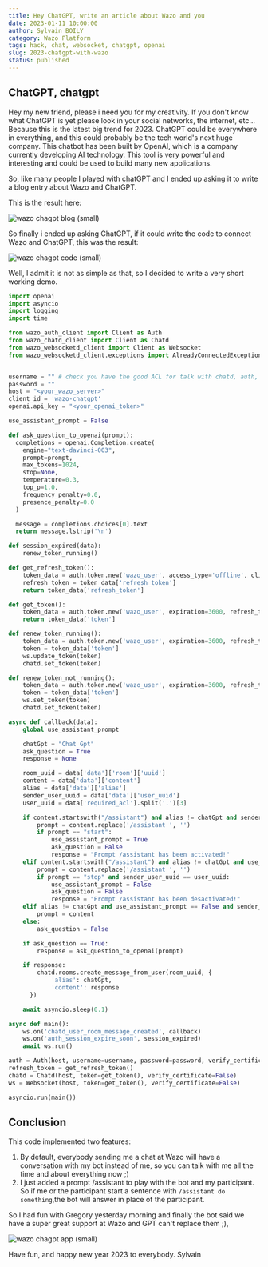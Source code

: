 ```yaml
---
title: Hey ChatGPT, write an article about Wazo and you
date: 2023-01-11 10:00:00
author: Sylvain BOILY
category: Wazo Platform
tags: hack, chat, websocket, chatgpt, openai
slug: 2023-chatgpt-with-wazo
status: published
---
```


## ChatGPT, chatgpt

Hey my new friend, please i need you for my creativity. If you don't know what ChatGPT is yet
please look in your social networks, the internet, etc... Because this is the latest big trend for 2023.
ChatGPT could be everywhere in everything, and this could probably be the tech world's next huge company.
This chatbot has been built by OpenAI, which is a company currently developing AI technology. This tool is very powerful
and interesting and could be used to build many new applications.

So, like many people I played with chatGPT and I ended up asking it to write a blog entry about Wazo and ChatGPT.

This is the result here:

![wazo chagpt blog (small)](/images/blog/wazo-chatgpt/result.png)

So finally i ended up asking ChatGPT, if it could write the code to connect Wazo and ChatGPT, this was the result:

![wazo chagpt code (small)](/images/blog/wazo-chatgpt/result-code.png)

Well, I admit it is not as simple as that, so I decided to write a very short working demo.

```python
import openai
import asyncio
import logging
import time

from wazo_auth_client import Client as Auth
from wazo_chatd_client import Client as Chatd
from wazo_websocketd_client import Client as Websocket
from wazo_websocketd_client.exceptions import AlreadyConnectedException


username = "" # check you have the good ACL for talk with chatd, auth, and websoketd
password = ""
host = "<your_wazo_server>"
client_id = 'wazo-chatgpt'
openai.api_key = "<your_openai_token>"

use_assistant_prompt = False

def ask_question_to_openai(prompt):
  completions = openai.Completion.create(
    engine="text-davinci-003",
    prompt=prompt,
    max_tokens=1024,
    stop=None,
    temperature=0.3,
    top_p=1.0,
    frequency_penalty=0.0,
    presence_penalty=0.0
  )

  message = completions.choices[0].text
  return message.lstrip('\n')

def session_expired(data):
    renew_token_running()

def get_refresh_token():
    token_data = auth.token.new('wazo_user', access_type='offline', client_id=client_id)
    refresh_token = token_data['refresh_token']
    return token_data['refresh_token']

def get_token():
    token_data = auth.token.new('wazo_user', expiration=3600, refresh_token=refresh_token, client_id=client_id)
    return token_data['token']

def renew_token_running():
    token_data = auth.token.new('wazo_user', expiration=3600, refresh_token=refresh_token, client_id=client_id)
    token = token_data['token']
    ws.update_token(token)
    chatd.set_token(token)

def renew_token_not_running():
    token_data = auth.token.new('wazo_user', expiration=3600, refresh_token=refresh_token, client_id=client_id)
    token = token_data['token']
    ws.set_token(token)
    chatd.set_token(token)

async def callback(data):
    global use_assistant_prompt

    chatGpt = "Chat Gpt"
    ask_question = True
    response = None

    room_uuid = data['data']['room']['uuid']
    content = data['data']['content']
    alias = data['data']['alias']
    sender_user_uuid = data['data']['user_uuid']
    user_uuid = data['required_acl'].split('.')[3]

    if content.startswith("/assistant") and alias != chatGpt and sender_user_uuid == user_uuid and use_assistant_prompt == False:
        prompt = content.replace('/assistant ', '')
        if prompt == "start":
            use_assistant_prompt = True
            ask_question = False
            response = "Prompt /assistant has been activated!"
    elif content.startswith("/assistant") and alias != chatGpt and use_assistant_prompt == True:
        prompt = content.replace('/assistant ', '')
        if prompt == "stop" and sender_user_uuid == user_uuid:
            use_assistant_prompt = False
            ask_question = False
            response = "Prompt /assistant has been desactivated!"
    elif alias != chatGpt and use_assistant_prompt == False and sender_user_uuid != user_uuid and not content.startswith("/assistant"):
        prompt = content
    else:
        ask_question = False

    if ask_question == True:
        response = ask_question_to_openai(prompt)

    if response:
        chatd.rooms.create_message_from_user(room_uuid, {
            'alias': chatGpt,
            'content': response
      })

    await asyncio.sleep(0.1)

async def main():
    ws.on('chatd_user_room_message_created', callback)
    ws.on('auth_session_expire_soon', session_expired)
    await ws.run()

auth = Auth(host, username=username, password=password, verify_certificate=False)
refresh_token = get_refresh_token()
chatd = Chatd(host, token=get_token(), verify_certificate=False)
ws = Websocket(host, token=get_token(), verify_certificate=False)

asyncio.run(main())
```

## Conclusion

This code implemented two features:
1. By default, everybody sending me a chat at Wazo will have a conversation with my bot instead of me, so you can talk with me all
the time and about everything now ;) 
2. I just added a prompt /assistant to play with the bot and my participant. So if me or the participant start a sentence with `/assistant do something`,the bot will answer in place of the participant.

So I had fun with Gregory yesterday morning and finally the bot said we have a super great support at Wazo and GPT can't replace them ;),

![wazo chagpt app (small)](/images/blog/wazo-chatgpt/result-wazo.png)

Have fun, and happy new year 2023 to everybody.
Sylvain

